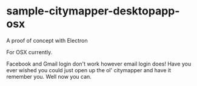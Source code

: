# sample-citymapper-desktopapp-osx
A proof of concept with Electron

For OSX currently.

Facebook and Gmail login don't work however email login does!
Have you ever wished you could just open up the ol' citymapper and have it remember you.
Well now you can.
